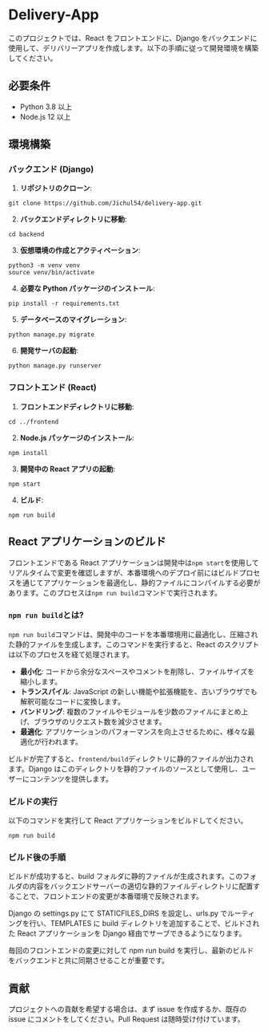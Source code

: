 # Delivery-App

このプロジェクトでは、React をフロントエンドに、Django をバックエンドに使用して、デリバリーアプリを作成します。以下の手順に従って開発環境を構築してください。

## 必要条件

- Python 3.8 以上
- Node.js 12 以上

## 環境構築

### バックエンド (Django)

1. **リポジトリのクローン**:

```shell
git clone https://github.com/Jichul54/delivery-app.git
```

2. **バックエンドディレクトリに移動**:

```shell
cd backend
```

3. **仮想環境の作成とアクティベーション**:

```shell
python3 -m venv venv
source venv/bin/activate
```

4. **必要な Python パッケージのインストール**:

```shell
pip install -r requirements.txt
```

5. **データベースのマイグレーション**:

```shell
python manage.py migrate
```

6. **開発サーバの起動**:

```shell
python manage.py runserver
```

### フロントエンド (React)

1. **フロントエンドディレクトリに移動**:

```shell
cd ../frontend
```

2. **Node.js パッケージのインストール**:

```shell
npm install
```

3. **開発中の React アプリの起動**:

```shell
npm start
```

4. **ビルド**:

```shell
npm run build
```

## React アプリケーションのビルド

フロントエンドである React アプリケーションは開発中は`npm start`を使用してリアルタイムで変更を確認しますが、本番環境へのデプロイ前にはビルドプロセスを通じてアプリケーションを最適化し、静的ファイルにコンパイルする必要があります。このプロセスは`npm run build`コマンドで実行されます。

### `npm run build`とは?

`npm run build`コマンドは、開発中のコードを本番環境用に最適化し、圧縮された静的ファイルを生成します。このコマンドを実行すると、React のスクリプトは以下のプロセスを経て処理されます。

- **最小化**: コードから余分なスペースやコメントを削除し、ファイルサイズを縮小します。
- **トランスパイル**: JavaScript の新しい機能や拡張機能を、古いブラウザでも解釈可能なコードに変換します。
- **バンドリング**: 複数のファイルやモジュールを少数のファイルにまとめ上げ、ブラウザのリクエスト数を減少させます。
- **最適化**: アプリケーションのパフォーマンスを向上させるために、様々な最適化が行われます。

ビルドが完了すると、`frontend/build`ディレクトリに静的ファイルが出力されます。Django はこのディレクトリを静的ファイルのソースとして使用し、ユーザーにコンテンツを提供します。

### ビルドの実行

以下のコマンドを実行して React アプリケーションをビルドしてください。

```shell
npm run build
```

### ビルド後の手順

ビルドが成功すると、build フォルダに静的ファイルが生成されます。このフォルダの内容をバックエンドサーバーの適切な静的ファイルディレクトリに配置することで、フロントエンドの変更が本番環境で反映されます。

Django の settings.py にて STATICFILES_DIRS を設定し、urls.py でルーティングを行い、TEMPLATES に build ディレクトリを追加することで、ビルドされた React アプリケーションを Django 経由でサーブできるようになります。

毎回のフロントエンドの変更に対して npm run build を実行し、最新のビルドをバックエンドと共に同期させることが重要です。

## 貢献

プロジェクトへの貢献を希望する場合は、まず issue を作成するか、既存の issue にコメントをしてください。Pull Request は随時受け付けています。
